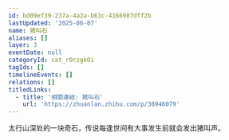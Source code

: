 ```yaml
---
id: bd09ef39-237a-4a2a-b63c-4166987dff2b
lastUpdated: '2025-06-07'
name: 猪叫石
aliases: []
layer: 3
eventDate: null
categoryId: cat_r0rzgkOi
tagIds: []
timelineEvents: []
relations: []
titledLinks:
  - title: '相關連結: 猪叫石'
    url: 'https://zhuanlan.zhihu.com/p/38946079'
---
```

太行山深处的一块奇石，传说每逢世间有大事发生前就会发出猪叫声。
